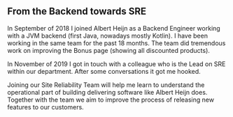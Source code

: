 ## From the Backend towards SRE

In September of 2018 I joined Albert Heijn as a Backend Engineer working with a JVM backend (first Java, nowadays mostly Kotlin). I have been working in the same team for the past 18 months. The team did tremendous work on improving the Bonus page (showing all discounted products).

In November of 2019 I got in touch with a colleague who is the Lead on SRE within our department. After some conversations it got me hooked. 

Joining our Site Reliability Team will help me learn to understand the operational part of building delivering software like Albert Heijn does. Together with the team we aim to improve the process of releasing new features to our customers.

